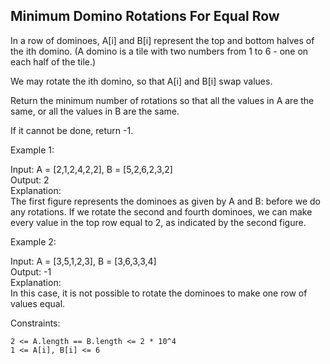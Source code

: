 ## Minimum Domino Rotations For Equal Row

In a row of dominoes, A[i] and B[i] represent the top and bottom halves of the ith domino.  (A domino is a tile with two numbers from 1 to 6 - one on each half of the tile.)

We may rotate the ith domino, so that A[i] and B[i] swap values.

Return the minimum number of rotations so that all the values in A are the same, or all the values in B are the same.

If it cannot be done, return -1.

 

Example 1:

Input: A = [2,1,2,4,2,2], B = [5,2,6,2,3,2]  
Output: 2  
Explanation:   
The first figure represents the dominoes as given by A and B: before we do any rotations.
If we rotate the second and fourth dominoes, we can make every value in the top row equal to 2, as indicated by the second figure.

Example 2:

Input: A = [3,5,1,2,3], B = [3,6,3,3,4]  
Output: -1  
Explanation:   
In this case, it is not possible to rotate the dominoes to make one row of values equal.

 

Constraints:

    2 <= A.length == B.length <= 2 * 10^4
    1 <= A[i], B[i] <= 6

